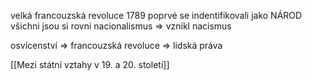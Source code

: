 velká francouzská revoluce 1789
poprvé se indentifikovali jako NÁROD
všichni jsou si rovni
nacionalismus => vznikl nacismus

osvícenství => francouzská revoluce => lidská práva

[[Mezi státní vztahy v 19. a 20. století]]